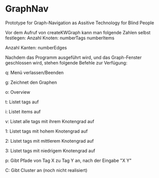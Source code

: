 # GraphNav
Prototype for Graph-Navigation as Assitive Technology for Blind People


Vor dem Aufruf von createKWGraph kann man folgende Zahlen selbst festlegen:
Anzahl Knoten:
  numberTags
  numberItems
  
Anzahl Kanten:
  numberEdges

Nachdem das Programm ausgeführt wird, und das Graph-Fenster geschlossen wird, 
stehen folgende Befehle zur Verfügung:

q: Menü verlassen/Beenden

g:  Zeichnet den Graphen

o:  Overview

t:  Listet tags auf

i:  Listet items auf

v:  Listet alle tags mit ihrem Knotengrad auf

1:  Listet tags mit hohem Knotengrad auf

2:  Listet tags mit mittlerem Knotengrad auf

3:  Listet tags mit niedrigem Knotengrad auf

p:  Gibt Pfade von Tag X zu Tag Y an, nach der Eingabe "X Y"

C:  Gibt Cluster an (noch nicht realisiert)

